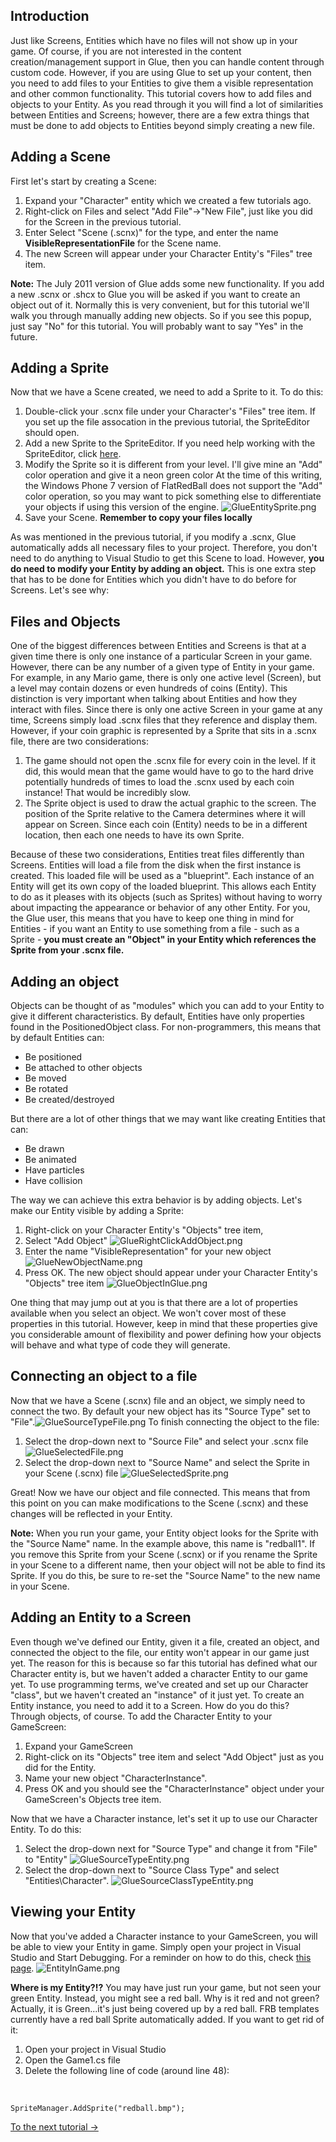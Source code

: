 ## Introduction

Just like Screens, Entities which have no files will not show up in your game. Of course, if you are not interested in the content creation/management support in Glue, then you can handle content through custom code. However, if you are using Glue to set up your content, then you need to add files to your Entities to give them a visible representation and other common functionality. This tutorial covers how to add files and objects to your Entity. As you read through it you will find a lot of similarities between Entities and Screens; however, there are a few extra things that must be done to add objects to Entities beyond simply creating a new file.

## Adding a Scene

First let's start by creating a Scene:

1.  Expand your "Character" entity which we created a few tutorials ago.
2.  Right-click on Files and select "Add File"-\>"New File", just like you did for the Screen in the previous tutorial.
3.  Enter Select "Scene (.scnx)" for the type, and enter the name **VisibleRepresentationFile** for the Scene name.
4.  The new Screen will appear under your Character Entity's "Files" tree item.

**Note:** The July 2011 version of Glue adds some new functionality. If you add a new .scnx or .shcx to Glue you will be asked if you want to create an object out of it. Normally this is very convenient, but for this tutorial we'll walk you through manually adding new objects. So if you see this popup, just say "No" for this tutorial. You will probably want to say "Yes" in the future.

## Adding a Sprite

Now that we have a Scene created, we need to add a Sprite to it. To do this:

1.  Double-click your .scnx file under your Character's "Files" tree item. If you set up the file assocation in the previous tutorial, the SpriteEditor should open.
2.  Add a new Sprite to the SpriteEditor. If you need help working with the SpriteEditor, click [here](/frb/docs/index.php?title=SpriteEditor:Main_Page.md "SpriteEditor:Main Page").
3.  Modify the Sprite so it is different from your level. I'll give mine an "Add" color operation and give it a neon green color At the time of this writing, the Windows Phone 7 version of FlatRedBall does not support the "Add" color operation, so you may want to pick something else to differentiate your objects if using this version of the engine. ![GlueEntitySprite.png](/media/migrated_media-GlueEntitySprite.png)
4.  Save your Scene. **Remember to copy your files locally**

As was mentioned in the previous tutorial, if you modify a .scnx, Glue automatically adds all necessary files to your project. Therefore, you don't need to do anything to Visual Studio to get this Scene to load. However, **you do need to modify your Entity by adding an object.** This is one extra step that has to be done for Entities which you didn't have to do before for Screens. Let's see why:

## Files and Objects

One of the biggest differences between Entities and Screens is that at a given time there is only one instance of a particular Screen in your game. However, there can be any number of a given type of Entity in your game. For example, in any Mario game, there is only one active level (Screen), but a level may contain dozens or even hundreds of coins (Entity). This distinction is very important when talking about Entities and how they interact with files. Since there is only one active Screen in your game at any time, Screens simply load .scnx files that they reference and display them. However, if your coin graphic is represented by a Sprite that sits in a .scnx file, there are two considerations:

1.  The game should not open the .scnx file for every coin in the level. If it did, this would mean that the game would have to go to the hard drive potentially hundreds of times to load the .scnx used by each coin instance! That would be incredibly slow.
2.  The Sprite object is used to draw the actual graphic to the screen. The position of the Sprite relative to the Camera determines where it will appear on Screen. Since each coin (Entity) needs to be in a different location, then each one needs to have its own Sprite.

Because of these two considerations, Entities treat files differently than Screens. Entities will load a file from the disk when the first instance is created. This loaded file will be used as a "blueprint". Each instance of an Entity will get its own copy of the loaded blueprint. This allows each Entity to do as it pleases with its objects (such as Sprites) without having to worry about impacting the appearance or behavior of any other Entity. For you, the Glue user, this means that you have to keep one thing in mind for Entities - if you want an Entity to use something from a file - such as a Sprite - **you must create an "Object" in your Entity which references the Sprite from your .scnx file.**

## Adding an object

Objects can be thought of as "modules" which you can add to your Entity to give it different characteristics. By default, Entities have only properties found in the PositionedObject class. For non-programmers, this means that by default Entities can:

-   Be positioned
-   Be attached to other objects
-   Be moved
-   Be rotated
-   Be created/destroyed

But there are a lot of other things that we may want like creating Entities that can:

-   Be drawn
-   Be animated
-   Have particles
-   Have collision

The way we can achieve this extra behavior is by adding objects. Let's make our Entity visible by adding a Sprite:

1.  Right-click on your Character Entity's "Objects" tree item,
2.  Select "Add Object" ![GlueRightClickAddObject.png](/media/migrated_media-GlueRightClickAddObject.png)
3.  Enter the name "VisibleRepresentation" for your new object ![GlueNewObjectName.png](/media/migrated_media-GlueNewObjectName.png)
4.  Press OK. The new object should appear under your Character Entity's "Objects" tree item ![GlueObjectInGlue.png](/media/migrated_media-GlueObjectInGlue.png)

One thing that may jump out at you is that there are a lot of properties available when you select an object. We won't cover most of these properties in this tutorial. However, keep in mind that these properties give you considerable amount of flexibility and power defining how your objects will behave and what type of code they will generate.

## Connecting an object to a file

Now that we have a Scene (.scnx) file and an object, we simply need to connect the two. By default your new object has its "Source Type" set to "File".![GlueSourceTypeFile.png](/media/migrated_media-GlueSourceTypeFile.png) To finish connecting the object to the file:

1.  Select the drop-down next to "Source File" and select your .scnx file ![GlueSelectedFile.png](/media/migrated_media-GlueSelectedFile.png)
2.  Select the drop-down next to "Source Name" and select the Sprite in your Scene (.scnx) file ![GlueSelectedSprite.png](/media/migrated_media-GlueSelectedSprite.png)

Great! Now we have our object and file connected. This means that from this point on you can make modifications to the Scene (.scnx) and these changes will be reflected in your Entity.

**Note:** When you run your game, your Entity object looks for the Sprite with the "Source Name" name. In the example above, this name is "redball1". If you remove this Sprite from your Scene (.scnx) or if you rename the Sprite in your Scene to a different name, then your object will not be able to find its Sprite. If you do this, be sure to re-set the "Source Name" to the new name in your Scene.

## Adding an Entity to a Screen

Even though we've defined our Entity, given it a file, created an object, and connected the object to the file, our entity won't appear in our game just yet. The reason for this is because so far this tutorial has defined what our Character entity is, but we haven't added a character Entity to our game yet. To use programming terms, we've created and set up our Character "class", but we haven't created an "instance" of it just yet. To create an Entity instance, you need to add it to a Screen. How do you do this? Through objects, of course. To add the Character Entity to your GameScreen:

1.  Expand your GameScreen
2.  Right-click on its "Objects" tree item and select "Add Object" just as you did for the Entity.
3.  Name your new object "CharacterInstance".
4.  Press OK and you should see the "CharacterInstance" object under your GameScreen's Objects tree item.

Now that we have a Character instance, let's set it up to use our Character Entity. To do this:

1.  Select the drop-down next for "Source Type" and change it from "File" to "Entity" ![GlueSourceTypeEntity.png](/media/migrated_media-GlueSourceTypeEntity.png)
2.  Select the drop-down next to "Source Class Type" and select "Entities\Character". ![GlueSourceClassTypeEntity.png](/media/migrated_media-GlueSourceClassTypeEntity.png)

## Viewing your Entity

Now that you've added a Character instance to your GameScreen, you will be able to view your Entity in game. Simply open your project in Visual Studio and Start Debugging. For a reminder on how to do this, check [this page](/frb/docs/index.php?title=Glue:Tutorials:Adding_files_to_Screens#Seeing_it_in_action.md "Glue:Tutorials:Adding files to Screens"). ![EntityInGame.png](/media/migrated_media-EntityInGame.png)

**Where is my Entity?!?** You may have just run your game, but not seen your green Entity. Instead, you might see a red ball. Why is it red and not green? Actually, it is Green...it's just being covered up by a red ball. FRB templates currently have a red ball Sprite automatically added. If you want to get rid of it:

1.  Open your project in Visual Studio
2.  Open the Game1.cs file
3.  Delete the following line of code (around line 48):

&nbsp;

    SpriteManager.AddSprite("redball.bmp");

[To the next tutorial -\>](/frb/docs/index.php?title=Glue:Tutorials:Custom_variables_and_behaviors.md "Glue:Tutorials:Custom variables and behaviors")
